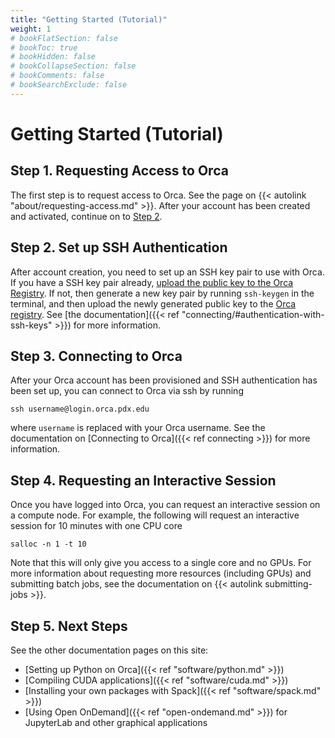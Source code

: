 ```yaml
---
title: "Getting Started (Tutorial)"
weight: 1
# bookFlatSection: false
# bookToc: true
# bookHidden: false
# bookCollapseSection: false
# bookComments: false
# bookSearchExclude: false
---
```


# Getting Started (Tutorial)

## Step 1. Requesting Access to Orca

The first step is to request access to Orca.
See the page on {{< autolink "about/requesting-access.md" >}}.
After your account has been created and activated, continue on to [Step 2](#step-2-set-up-ssh-authentication).

## Step 2. Set up SSH Authentication

After account creation, you need to set up an SSH key pair to use with Orca.
If you have a SSH key pair already, [upload the public key to the Orca Registry](https://orca.pdx.edu/registry).
If not, then generate a new key pair by running `ssh-keygen` in the terminal, and then upload the newly generated public key to the [Orca registry](https://orca.pdx.edu/registry).
See [the documentation]({{< ref "connecting/#authentication-with-ssh-keys" >}}) for more information.

## Step 3. Connecting to Orca

After your Orca account has been provisioned and SSH authentication has been set up, you can connect to Orca via ssh by running
```
ssh username@login.orca.pdx.edu
```
where `username` is replaced with your Orca username.
See the documentation  on [Connecting to Orca]({{< ref connecting >}}) for more information.

## Step 4. Requesting an Interactive Session

Once you have logged into Orca, you can request an interactive session on a compute node.
For example, the following will request an interactive session for 10 minutes with one CPU core
```
salloc -n 1 -t 10
```
Note that this will only give you access to a single core and no GPUs.
For more information about requesting more resources (including GPUs) and submitting batch jobs, see the documentation on {{< autolink submitting-jobs >}}.

## Step 5. Next Steps

See the other documentation pages on this site:

* [Setting up Python on Orca]({{< ref "software/python.md" >}})
* [Compiling CUDA applications]({{< ref "software/cuda.md" >}})
* [Installing your own packages with Spack]({{< ref "software/spack.md" >}})
* [Using Open OnDemand]({{< ref "open-ondemand.md" >}}) for JupyterLab and other graphical applications
